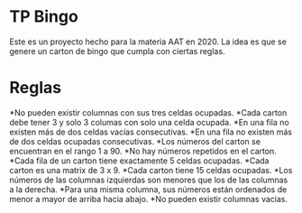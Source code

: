 # TP Bingo

Este es un proyecto hecho para la materia AAT en 2020. La idea es que se genere un carton de bingo que cumpla con ciertas reglas.

# Reglas

*No pueden existir columnas con sus tres celdas ocupadas.
*Cada carton debe tener 3 y solo 3 columas con solo una celda ocupada.
*En una fila no existen más de dos celdas vacías consecutivas.
*En una fila no existen más de dos celdas ocupadas consecutivas.
*Los números del carton se encuentran en el rango 1 a 90.
*No hay números repetidos en el carton.
*Cada fila de un carton tiene exactamente 5 celdas ocupadas.
*Cada carton es una matrix de 3 x 9.
*Cada carton tiene 15 celdas ocupadas.
*Los números de las columnas izquierdas son menores que los de las columnas a la derecha.
*Para una misma columna, sus números están ordenados de menor a mayor de arriba hacia abajo.
*No pueden existir columnas vacias.
